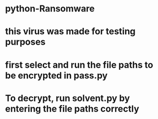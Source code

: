 # python-Ransomware

# this virus was made for testing purposes

# first select and run the file paths to be encrypted in pass.py 

# To decrypt, run solvent.py by entering the file paths correctly
